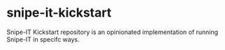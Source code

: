 # snipe-it-kickstart
Snipe-IT Kickstart repository is an opinionated implementation of running Snipe-IT in specifc ways.
